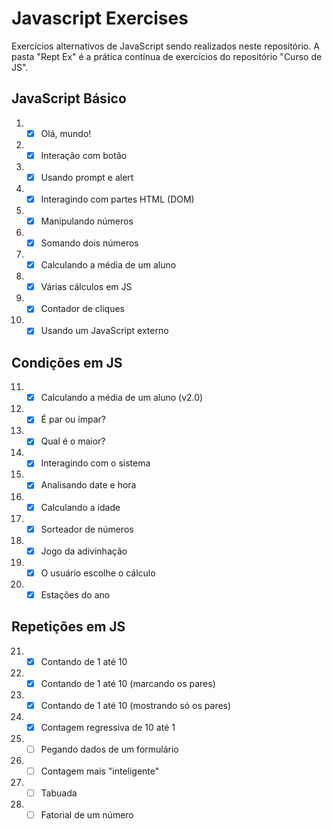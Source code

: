 # Javascript Exercises

Exercícios alternativos de JavaScript sendo realizados neste repositório. A pasta "Rept Ex" é a prática contínua de exercícios do repositório "Curso de JS".

## JavaScript Básico
1. - [x] Olá, mundo!
2. - [x] Interação com botão
3. - [x] Usando prompt e alert
4. - [x] Interagindo com partes HTML (DOM)
5. - [x] Manipulando números
6. - [x] Somando dois números
7. - [x] Calculando a média de um aluno
8. - [x] Várias cálculos em JS
9. - [x] Contador de cliques
10. - [x] Usando um JavaScript externo

## Condições em JS
11. - [x] Calculando a média de um aluno (v2.0)
12. - [x] É par ou ímpar?
13. - [x] Qual é o maior?
14. - [x] Interagindo com o sistema
15. - [x] Analisando date e hora
16. - [x] Calculando a idade
17. - [x] Sorteador de números
18. - [x] Jogo da adivinhação
19. - [x] O usuário escolhe o cálculo
20. - [x] Estações do ano

## Repetições em JS
21. - [x] Contando de 1 até 10
22. - [x] Contando de 1 até 10 (marcando os pares)
23. - [x] Contando de 1 até 10 (mostrando só os pares)
24. - [x] Contagem regressiva de 10 até 1
25. - [ ] Pegando dados de um formulário
26. - [ ] Contagem mais "inteligente"
27. - [ ] Tabuada
28. - [ ] Fatorial de um número
